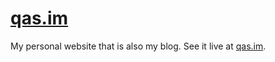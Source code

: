 # [qas.im](http://qas.im/)
My personal website that is also my blog. See it live at [qas.im](http://qas.im/).



